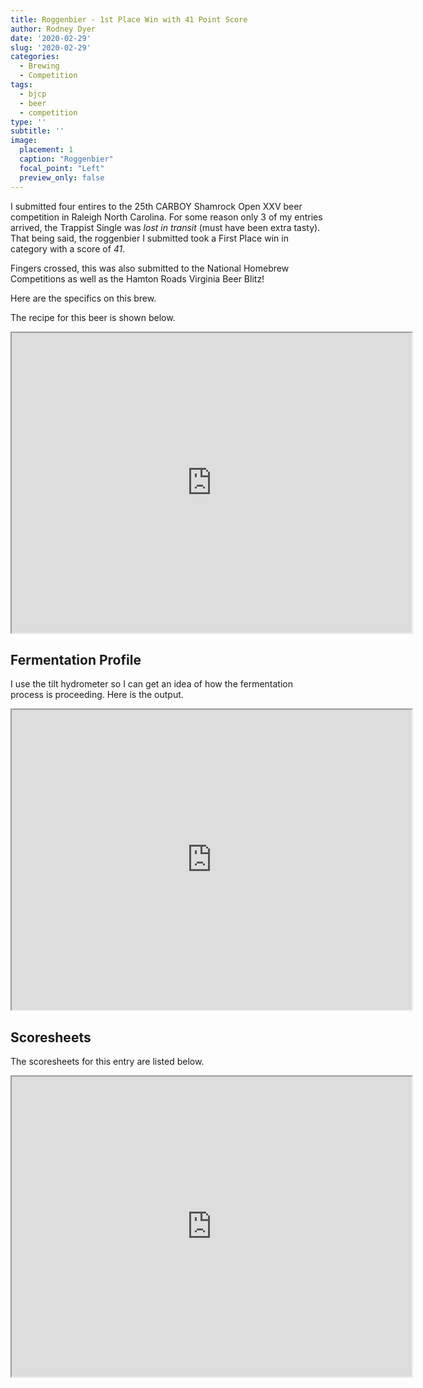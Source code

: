 ```yaml
---
title: Roggenbier - 1st Place Win with 41 Point Score
author: Rodney Dyer
date: '2020-02-29'
slug: '2020-02-29'
categories:
  - Brewing
  - Competition
tags:
  - bjcp
  - beer
  - competition
type: ''
subtitle: ''
image:
  placement: 1
  caption: "Roggenbier"
  focal_point: "Left"
  preview_only: false
---
```


I submitted four entires to the 25th CARBOY Shamrock Open XXV beer competition in Raleigh North Carolina.  For some reason only 3 of my entries arrived, the Trappist Single was *lost in transit* (must have been extra tasty).  That being said, the roggenbier I submitted took a First Place win in category with a score of *41*. 

Fingers crossed, this was also submitted to the National Homebrew Competitions as well as the Hamton Roads Virginia Beer Blitz!

Here are the specifics on this brew.

<!-- more -->

The recipe for this beer is shown below.

<iframe src="https://drive.google.com/file/d/1Ft5dYulweaB7t537sGmsS1EUuEXGvKdI/preview" width="640" height="480"></iframe>

## Fermentation Profile

I use the tilt hydrometer so I can get an idea of how the fermentation process is proceeding.  Here is the output.

<iframe src="https://docs.google.com/spreadsheets/d/e/2PACX-1vTbVMrvF5hLlwWBMNHIaNZv9JdKyFbzzYHeRAM9n9CYDrIyLbQorfpyLQ1eIrnpBnQkfQfmtm5Bzuqr/pubhtml?gid=189348009&amp;single=true&amp;widget=true&amp;headers=false" width="640px" height="480px"></iframe>

## Scoresheets

The scoresheets for this entry are listed below.  

<iframe src="https://drive.google.com/file/d/1mOJBV-c_vIDueDbxNGelnbz01ilNA-ou/preview" width="640" height="480"></iframe>








